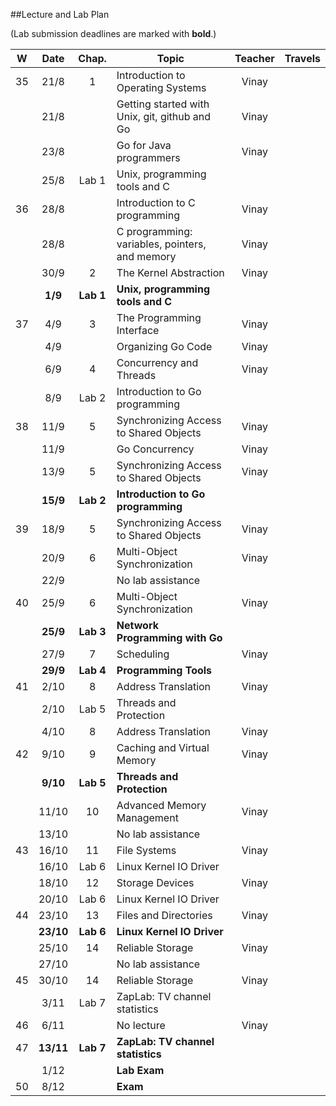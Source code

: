 ##Lecture and Lab Plan

(Lab submission deadlines are marked with **bold**.)

| W    |  Date     | Chap.     | Topic                                            | Teacher | Travels      |
|:----:|:---------:|:-----:    |--------------------------------------------------|:-------:|:------------:|
|  35  |  21/8     |   1       | Introduction to Operating Systems                |  Vinay   |              |
|      |  21/8     |           | Getting started with Unix, git, github and Go    |  Vinay   |              |
|      |  23/8     |           | Go for Java programmers                          |  Vinay   |              |
|      |  25/8     | Lab 1     | Unix, programming tools and C                    |         |              |
|  36  |  28/8     |           | Introduction to C programming                    |  Vinay |              |
|      |  28/8     |           | C programming: variables, pointers, and memory   |  Vinay |              |
|      |  30/9      |   2       | The Kernel Abstraction                           |  Vinay   |              |
|      |  **1/9**  | **Lab 1** | **Unix, programming tools and C**                |         |              |
|  37  |  4/9      |   3       | The Programming Interface                        |  Vinay   |              |
|      |  4/9      |           | Organizing Go Code                               |  Vinay   |              |
|      |  6/9      |   4       | Concurrency and Threads                          |  Vinay   |              |
|      |  8/9     | Lab 2     | Introduction to Go programming                   |         |              |
|  38  |  11/9     |   5       | Synchronizing Access to Shared Objects           |  Vinay   |              |
|      |  11/9     |           | Go Concurrency                                   |  Vinay   |              |
|      |  13/9     |   5       | Synchronizing Access to Shared Objects           |  Vinay   |              |
|      |  **15/9** | **Lab 2** | **Introduction to Go programming**               |         |              |
|  39  |  18/9     |   5       | Synchronizing Access to Shared Objects           |  Vinay   |              |
|      |  20/9     |   6       | Multi-Object Synchronization                     |  Vinay   |              |
|      |  22/9     |           | No lab assistance                  |         |              |
|  40  |  25/9     |   6       | Multi-Object Synchronization                                        |  Vinay |     |
|      |  **25/9** | **Lab 3** | **Network Programming with Go**                  |         |              |
|      | 27/9     |   7       | Scheduling                    |  Vinay   |              |
|      |  **29/9** | **Lab 4** | **Programming Tools**                            |         |              |
|  41  |  2/10     |   8       | Address Translation                              |  Vinay   |              |
|      |  2/10     | Lab 5     | Threads and Protection                           |         |              |
|      |  4/10     |   8       | Address Translation                              |  Vinay   |              |
|  42  | 9/10     |   9       | Caching and Virtual Memory                       |  Vinay   |              |
|      | **9/10** | **Lab 5** | **Threads and Protection**                       |         |              |
|      | 11/10     |  10       | Advanced Memory Management                       |  Vinay   |              |
|      |  13/10     |           | No lab assistance                  |         |              |
|  43  | 16/10     |  11       | File Systems                                     |  Vinay   |              |
|      | 16/10     | Lab 6     | Linux Kernel IO Driver                           |         |              |
|      | 18/10     |  12       | Storage Devices                                  |  Vinay   |              |
|      | 20/10     | Lab 6     | Linux Kernel IO Driver                           |         |              |
|  44  |  23/10     |  13       | Files and Directories                            |  Vinay   |              |
|      |  **23/10** | **Lab 6** | **Linux Kernel IO Driver**                       |         |              |
|      |  25/10     |  14       | Reliable Storage                                 |  Vinay   |              |
|      |  27/10     |           | No lab assistance                  |         |              |
|  45  | 30/10     |  14       | Reliable Storage                                 |  Vinay   |              |
|      | 3/11     | Lab 7     | ZapLab: TV channel statistics                    |         |              |
|  46  | 6/11     |         |      No lecture                                           |  Vinay   |              |
|  47    | **13/11** | **Lab 7** | **ZapLab: TV channel statistics**                |         |              |
|      | 1/12     |           | **Lab Exam**                                     |         |              |
|  50  | 8/12     |           | **Exam**                   |         |              |
